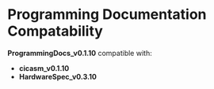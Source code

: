 # Programming Documentation Compatability

**ProgrammingDocs_v0.1.10** compatible with:

- **cicasm_v0.1.10**
- **HardwareSpec_v0.3.10**
